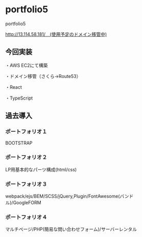 # portfolio5
portfolio5

http://13.114.58.181/　(使用予定のドメイン移管中)

## 今回実装

・AWS EC2にて構築

・ドメイン移管（さくら→Route53）

・React

・TypeScript

## 過去導入
### ポートフォリオ１
BOOTSTRAP

### ポートフォリオ２
LP用基本的なパーツ構成(html/css)

### ポートフォリオ３
webpack/ejs/BEM/SCSS/jQuery,Plugin/FontAwesome(バンドル)/GoogleFORM

### ポートフォリオ４
マルチページ/PHP(簡易な問い合わせフォーム)/サーバーレンタル

